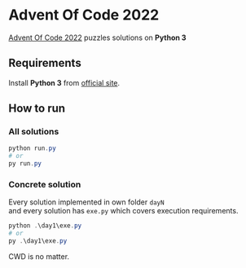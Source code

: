 # Advent Of Code 2022

[Advent Of Code 2022](https://adventofcode.com/2022) puzzles solutions on **Python 3**

## Requirements

Install **Python 3** from [official site](https://www.python.org/downloads/).

## How to run

### All solutions

```powershell
python run.py
# or
py run.py
```

### Concrete solution

Every solution implemented in own folder `dayN`  
and every solution has `exe.py` which covers execution requirements.

```powershell
python .\day1\exe.py
# or
py .\day1\exe.py
```

CWD is no matter.
